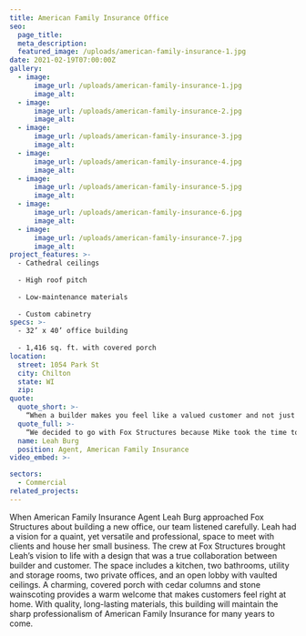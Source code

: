 ```yaml
---
title: American Family Insurance Office
seo:
  page_title:
  meta_description:
  featured_image: /uploads/american-family-insurance-1.jpg
date: 2021-02-19T07:00:00Z
gallery: 
  - image: 
      image_url: /uploads/american-family-insurance-1.jpg
      image_alt:
  - image: 
      image_url: /uploads/american-family-insurance-2.jpg
      image_alt:
  - image: 
      image_url: /uploads/american-family-insurance-3.jpg
      image_alt:
  - image: 
      image_url: /uploads/american-family-insurance-4.jpg
      image_alt:
  - image: 
      image_url: /uploads/american-family-insurance-5.jpg
      image_alt:
  - image: 
      image_url: /uploads/american-family-insurance-6.jpg
      image_alt:
  - image: 
      image_url: /uploads/american-family-insurance-7.jpg
      image_alt:
project_features: >-
  - Cathedral ceilings
  
  - High roof pitch
  
  - Low-maintenance materials
  
  - Custom cabinetry
specs: >-
  - 32’ x 40’ office building
  
  - 1,416 sq. ft. with covered porch
location:
  street: 1054 Park St
  city: Chilton
  state: WI
  zip:
quote:
  quote_short: >-
    “When a builder makes you feel like a valued customer and not just another project, it makes the world of difference. Fox Structures just seemed to be very flexible, making sure the customer is their priority.”
  quote_full: >-
    “We decided to go with Fox Structures because Mike took the time to listen to our vision for the building. When a builder makes you feel like a valued customer and not just another project, it makes the world of difference. Fox Structures just seemed to be very flexible, making sure the customer is their priority. I would recommend Fox Structures to others.”
  name: Leah Burg
  position: Agent, American Family Insurance
video_embed: >-

sectors:
  - Commercial
related_projects: 
---
```


When American Family Insurance Agent Leah Burg approached Fox Structures about building a new office, our team listened carefully. Leah had a vision for a quaint, yet versatile and professional, space to meet with clients and house her small business. The crew at Fox Structures brought Leah’s vision to life with a design that was a true collaboration between builder and customer. The space includes a kitchen, two bathrooms, utility and storage rooms, two private offices, and an open lobby with vaulted ceilings. A charming, covered porch with cedar columns and stone wainscoting provides a warm welcome that makes customers feel right at home. With quality, long-lasting materials, this building will maintain the sharp professionalism of American Family Insurance for many years to come.
